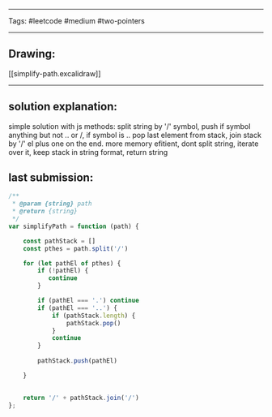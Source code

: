 

----

Tags: #leetcode #medium #two-pointers

----

## Drawing:
[[simplify-path.excalidraw]]

----


## solution explanation:
simple solution with js methods: split string by '/' symbol, push if symbol anything but not .. or /, if symbol is .. pop last element from stack, join stack by '/' el plus one on the end.
more memory efitient, dont split string, iterate over it, keep stack in string format, return string

## last submission:
```javascript
/**
 * @param {string} path
 * @return {string}
 */
var simplifyPath = function (path) {

    const pathStack = []
    const pthes = path.split('/')

    for (let pathEl of pthes) {
        if (!pathEl) {
           continue
        }

        if (pathEl === '.') continue
        if (pathEl === '..') {
            if (pathStack.length) {
                pathStack.pop()
            }
            continue
        }
        
        pathStack.push(pathEl)

    }
    

    return '/' + pathStack.join('/')
};
```



